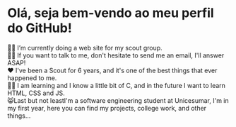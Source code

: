 # Olá, seja bem-vendo ao meu perfil do GitHub!

👨‍💻  I’m currently doing a web site for my scout group.<br>
🙋‍♂️  If you want to talk to me, don't hesitate to send me an email, I'll answer ASAP!<br> 
♥  I've been a Scout for 6 years, and it's one of the best things that ever happened to me. <br>
👨‍🎓  I am learning and I know a little bit of C, and in the future I want to learn HTML, CSS and JS. <br> 
😸Last but not leastI'm a software engineering student at Unicesumar, I'm in my first year, here you can find my projects, college work, and other things...
